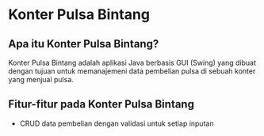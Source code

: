# Konter Pulsa Bintang

## Apa itu Konter Pulsa Bintang?
Konter Pulsa Bintang adalah aplikasi Java berbasis GUI (Swing) yang dibuat dengan tujuan untuk memanajemeni data pembelian pulsa di sebuah konter yang menjual pulsa.

## Fitur-fitur pada Konter Pulsa Bintang
- CRUD data pembelian dengan validasi untuk setiap inputan
